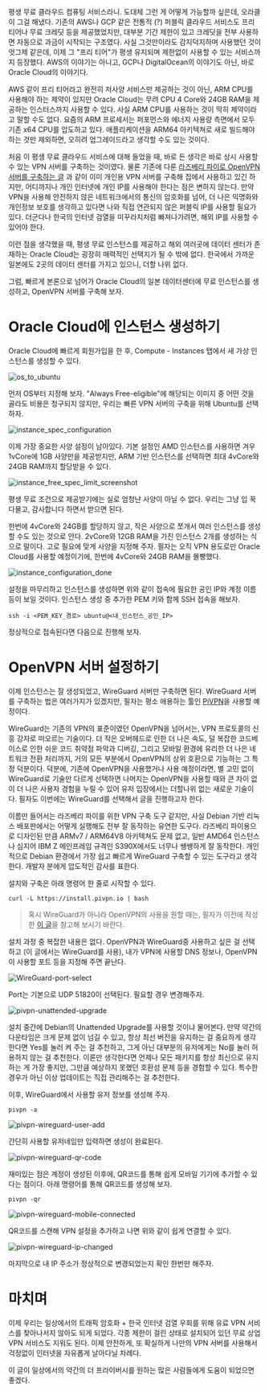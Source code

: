 평생 무료 클라우드 컴퓨팅 서비스라니. 도대체 그런 게 어떻게 가능할까 싶은데, 오라클이 그걸 해냈다. 기존의 AWS나 GCP 같은 전통적 (?) 퍼블릭 클라우드 서비스도 프리 티어나 무료 크레딧 등을 제공했었지만, 대부분 기간 제한이 있고 크레딧을 전부 사용하면 자동으로 과금이 시작되는 구조였다. 사실 그것만이라도 감지덕지하며 사용했던 것이 엇그제 같은데, 이제 그 "프리 티어"가 평생 유지되며 제한없이 사용할 수 있는 서비스까지 등장했다. AWS의 이야기는 아니고, GCP나 DigitalOcean의 이야기도 아닌, 바로 Oracle Cloud의 이야기다.

AWS 같이 프리 티어라고 완전히 저사양 서비스만 제공하는 것이 아닌, ARM CPU를 사용해야 하는 제약이 있지만 Oracle Cloud는 무려 CPU 4 Core와 24GB RAM을 제공하는 인스터스까지 사용할 수 있다. 사실 ARM CPU를 사용하는 것이 딱히 제약이라고 말할 수도 없다. 요즘의 ARM 프로세서는 퍼포먼스와 에너지 사용량 측면에서 모두 기존 x64 CPU를 압도하고 있다. 애플리케이션을 ARM64 아키텍쳐로 새로 빌드해야 하는 것만 제외하면, 오히려 업그레이드라고 생각할 수도 있는 것이다.

처음 이 평생 무료 클라우드 서비스에 대해 들었을 때, 바로 든 생각은 바로 상시 사용할 수 있는 VPN 서버를 구축하는 것이였다. 물론 기존에 다룬 [라즈베리 파이로 OpenVPN 서버를 구축하는 글](https://kycfeel.github.io/2017/07/10/%EB%9D%BC%EC%A6%88%EB%B2%A0%EB%A6%AC-%ED%8C%8C%EC%9D%B4%EB%A1%9C-OpenVPN-%ED%99%98%EA%B2%BD-%EA%B5%AC%EC%B6%95%ED%95%98%EA%B8%B0/) 과 같이 이미 개인용 VPN 서버를 구축해 집에서 사용하고 있긴 하지만, 어디까지나 개인 인터넷에 개인 IP를 사용해야 한다는 점은 변하지 않는다. 만약 VPN을 사용해 안전하지 않은 네트워크에서의 통신의 암호화를 넘어, 더 나은 익명화와 개인정보 보호를 생각하고 있다면 나와 직접 연관되지 않은 퍼블릭 IP를 사용할 필요가 있다. 더군다나 한국의 인터넷 검열을 미꾸라지처럼 빠져나가려면, 해외 IP를 사용할 수 있어야 한다.

이런 점을 생각했을 때, 평생 무료 인스턴스를 제공하고 해외 여러곳에 데이터 센터가 존재하는 Oracle Cloud는 굉장히 매력적인 선택지가 될 수 밖에 없다. 한국에서 가까운 일본에도 2곳의 데이터 센터를 가지고 있으니, 더할 나위 없다.

그럼, 빠르게 본론으로 넘어가 Oracle Cloud의 일본 데이터센터에 무료 인스턴스를 생성하고, OpenVPN 서버를 구축해 보자.

# Oracle Cloud에 인스턴스 생성하기

Oracle Cloud에 빠르게 회원가입을 한 후, Compute - Instances 탭에서 새 가상 인스턴스를 생성할 수 있다. 

![os_to_ubuntu](https://github.com/kycfeel/kycfeel.github.io/blob/master/_images/os_to_ubutnu?raw=true)

먼저 OS부터 지정해 보자. "Always Free-eligible"에 해당되는 이미지 중 어떤 것을 골라도 비용은 청구되지 않지만, 우리는 빠른 VPN 서버의 구축을 위해 Ubuntu를 선택하자.

![instance_spec_configuration](https://github.com/kycfeel/kycfeel.github.io/blob/master/_images/instance_spec_configuration?raw=true)

이제 가장 중요한 사양 설정이 남아있다. 기본 설정인 AMD 인스턴스를 사용하면 겨우 1vCore에 1GB 사양만을 제공받지만, ARM 기반 인스턴스를 선택하면 최대 4vCore와 24GB RAM까지 할당받을 수 있다. 

![instance_free_spec_limit_screenshot](https://github.com/kycfeel/kycfeel.github.io/blob/master/_images/instance_free_spec_limit_screenshot?raw=true)

평생 무료 조건으로 제공받기에는 실로 엄청난 사양이 아닐 수 없다. 우리는 그냥 입 꾹 다물고, 감사합니다 하면서 받으면 된다.

한번에 4vCore와 24GB를 할당하지 않고, 작은 사양으로 쪼개서 여러 인스턴스를 생성할 수도 있는 것으로 안다. 2vCore와 12GB RAM을 가진 인스턴스 2개를 생성하는 식으로 말이다. 고로 필요에 맞게 사양을 지정해 주자. 필자는 오직 VPN 용도로만 Oracle Cloud를 사용할 예정이기에, 한번에 4vCore와 24GB RAM을 몰빵했다.

![instance_configuration_done](https://github.com/kycfeel/kycfeel.github.io/blob/master/_images/instance_configuration_done?raw=true)

설정을 마무리하고 인스턴스를 생성하면 위와 같이 접속에 필요한 공인 IP와 계정 이름 등이 보일 것이다. 인스턴스 생성 중 추가한 PEM 키와 함께 SSH 접속을 해보자.

```
ssh -i <PEM_KEY_경로> ubuntu@<내_인스턴스_공인_IP>
```

정상적으로 접속된다면 다음으로 진행해 보자.

# OpenVPN 서버 설정하기

이제 인스턴스는 잘 생성되었고, WireGuard 서버만 구축하면 된다. WireGuard 서버를 구축하는 법은 여러가지가 있겠지만, 필자는 평소 애용하는 툴인 [PiVPN](https://www.pivpn.io)을 사용할 예정이다.

WireGuard는 기존의 VPN의 표준이였던 OpenVPN을 넘어서는, VPN 프로토콜의 신흥 강자로 떠오르는 기술이다. 더 작은 오버헤드로 인한 더 나은 속도, 덜 복잡한 코드베이스로 인한 쉬운 코드 취약점 파악과 디버깅, 그리고 모바일 환경에 유리한 더 나은 네트워크 전환 처리까지, 거의 모든 부분에서 OpenVPN의 상위 호환으로 기능하는 그 특정 덕분이다. 덕분에, 기존에 OpenVPN을 사용했거나 사용 예정이라면, 별 고민 없이 WireGuard로 기술만 다르게 선택하면 나머지는 OpenVPN을 사용할 때와 큰 차이 없이 더 나은 사용자 경험을 누릴 수 있어 유저 입장에서는 더할나위 없는 새로운 기술이다. 필자도 이번에는 WireGuard를 선택해서 글을 진행하고자 한다. 

이름만 들어서는 라즈베리 파이를 위한 VPN 구축 도구 같지만, 사실 Debian 기반 리눅스 배포판에서는 어떻게 실행해도 전부 잘 동작하는 유연한 도구다. 라즈베리 파이용으로 디자인된 만큼 ARMv7 / ARM64V8 아키텍쳐도 문제 없고, 일반 AMD64 인스턴스나 심지어 IBM Z 메인프레임 규격인 S390X에서도 너무나 쌩쌩하게 잘 동작한다. 개인적으로 Debian 환경에서 가장 쉽고 빠르게 WireGuard 구축할 수 있는 도구라고 생각한다. 개발자 분에게 압도적인 감사를 표한다.

설치와 구축은 아래 명령어 한 줄로 시작할 수 있다.

```
curl -L https://install.pivpn.io | bash
```

> 혹시 WireGuard가 아니라 OpenVPN의 사용을 원할 때는, 필자가 이전에 작성한 [이 글](https://kycfeel.github.io/2017/07/10/%EB%9D%BC%EC%A6%88%EB%B2%A0%EB%A6%AC-%ED%8C%8C%EC%9D%B4%EB%A1%9C-OpenVPN-%ED%99%98%EA%B2%BD-%EA%B5%AC%EC%B6%95%ED%95%98%EA%B8%B0/)을 참고해 보시기 바란다.

설치 과정 중 복잡한 내용은 없다. OpenVPN과 WireGuard중 사용하고 싶은 걸 선택하고 (이 글에서는 WireGuard를 사용), 내가 VPN에 사용할 DNS 정보나, OpenVPN이 사용할 포트 등을 지정해 주면 끝난다.

![WireGuard-port-select](https://github.com/kycfeel/kycfeel.github.io/blob/master/_images/WireGuard-port-select.png?raw=true)

Port는 기본으로 UDP 51820이 선택된다. 필요할 경우 변경해주자.

![pivpn-unattended-upgrade](https://github.com/kycfeel/kycfeel.github.io/blob/master/_images/pivpn-unattended-upgrade.png?raw=true)

설치 중간에 Debian의 Unattended Upgrade를 사용할 것이냐 물어본다. 만약 약간의 다운타임은 크게 문제 없이 넘길 수 있고, 항상 최선 버전을 유지하는 걸 중요하게 생각한다면 Yes를 눌러 켜 주는 걸 추천하고, 그게 아닌 대부분의 유저에게는 No를 눌러 허용하지 않는 걸 추천한다. 이론만 생각한다면 언제나 모든 패키지를 항상 최신으로 유지하는 게 가장 좋지만, 그만큼 예상하지 못했던 호환성 문제 등을 경험할 수 있다. 특수한 경우가 아닌 이상 업데이트는 직접 관리해주는 걸 추천한다.

이후, WireGuard에서 사용할 유저 정보를 생성해 주자.

```
pivpn -a
```

![pivpn-wireguard-user-add](https://github.com/kycfeel/kycfeel.github.io/blob/master/_images/pivpn-wireguard-user-add.png?raw=true)

간단히 사용할 유저네임만 입력하면 생성이 완료된다.


![pivpn-wireguard-qr-code](https://github.com/kycfeel/kycfeel.github.io/blob/master/_images/pivpn-wireguard-qr-code.png?raw=true)


재미있는 점은 계정이 생성된 이후에, QR코드를 통해 쉽게 모바일 기기에 추가할 수 있다는 점이다. 아래 명령어를 통해 QR코드를 생성해 보자.

```
pivpn -qr
```

![pivpn-wireguard-mobile-connected](https://github.com/kycfeel/kycfeel.github.io/blob/master/_images/pivpn-wireguard-mobile-connected.png?raw=true)

QR코드를 스캔해 VPN 설정을 추가하고 나면 위와 같이 쉽게 연결할 수 있다.

![pivpn-wireguard-ip-changed](https://github.com/kycfeel/kycfeel.github.io/blob/master/_images/pivpn-wireguard-ip-change.png?raw=true)

마지막으로 내 IP 주소가 정상적으로 변경되었는지 확인 한번만 해주자.

# 마치며

이제 우리는 일상에서의 트래픽 암호화 + 한국 인터넷 검열 우회를 위해 유료 VPN 서비스를 찾아나서지 않아도 되게 되었다. 각종 제한이 걸린 상태로 설치되어 있던 무료 상업 VPN 서비스도 지워도 된다. 이제 안전하게, 또 확실하게 나만의 VPN 서버를 사용해서 걱정없이 인터넷을 자유롭게 날아다닐 차례다. 

이 글이 일상에서의 약간의 더 프라이버시를 원하는 많은 사람들에게 도움이 되었으면 좋겠다.

